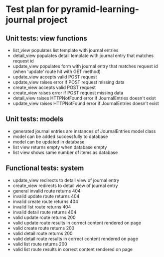 # Test plan for pyramid-learning-journal project

## Unit tests: view functions
- list_view populates list template with journal entries
- detail_view populates detail template with journal entry that matches request id
- update_view populates form with journal entry that matches request id (when 'update' route hit with GET method)
- update_view accepts valid POST request
- update_view raises error if POST request missing data
- create_view accepts valid POST request
- create_view raises error if POST request missing data
- detail_view raises HTTPNotFound error if JournalEntries doesn't exist
- update_view raises HTTPNotFound error if JournalEntries doesn't exist

## Unit tests: models
- generated journal entries are instances of JournalEntries model class 
- model can be added successfully to database
- model can be updated in database
- list view returns empty when database empty
- list view shows same number of items as database

## Functional tests: system
- update_view redirects to detail view of journal entry
- create_view redirects to detail view of journal entry
- general invalid route returns 404
- invalid update route returns 404
- invalid create route returns 404
- invalid list route returns 404
- invalid detail route returns 404
- valid update route returns 200
- valid update route results in correct content rendered on page
- valid create route returns 200
- valid detail route returns 200
- valid detail route results in correct content rendered on page
- valid list route returns 200
- valid list route results in correct content rendered on page